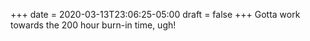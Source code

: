 +++
date = 2020-03-13T23:06:25-05:00
draft = false
+++
Gotta work towards the 200 hour burn-in time, ugh!